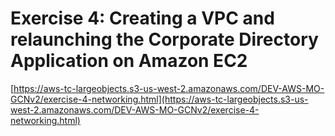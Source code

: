 # Exercise 4: Creating a VPC and relaunching the Corporate Directory Application on Amazon EC2

[https://aws-tc-largeobjects.s3-us-west-2.amazonaws.com/DEV-AWS-MO-GCNv2/exercise-4-networking.html](https://aws-tc-largeobjects.s3-us-west-2.amazonaws.com/DEV-AWS-MO-GCNv2/exercise-4-networking.html)
